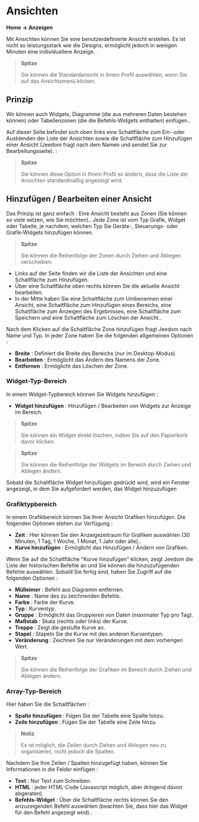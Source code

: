 # Ansichten
**Home → Anzeigen**

Mit Ansichten können Sie eine benutzerdefinierte Ansicht erstellen.
Es ist nicht so leistungsstark wie die Designs, ermöglicht jedoch in wenigen Minuten eine individuellere Anzeige.

> **Spitze**
>
> Sie können die Standardansicht in Ihrem Profil auswählen, wenn Sie auf das Ansichtsmenü klicken.

## Prinzip

Wir können auch Widgets, Diagramme (die aus mehreren Daten bestehen können) oder Tabellenzonen (die die Befehls-Widgets enthalten) einfügen..

Auf dieser Seite befindet sich oben links eine Schaltfläche zum Ein- oder Ausblenden der Liste der Ansichten sowie die Schaltfläche zum Hinzufügen einer Ansicht (Jeedom fragt nach dem Namen und sendet Sie zur Bearbeitungsseite). :

> **Spitze**
>
> Sie können diese Option in Ihrem Profil so ändern, dass die Liste der Ansichten standardmäßig angezeigt wird.

## Hinzufügen / Bearbeiten einer Ansicht

Das Prinzip ist ganz einfach : Eine Ansicht besteht aus Zonen (Sie können so viele setzen, wie Sie möchten).. Jede Zone ist vom Typ Grafik, Widget oder Tabelle, je nachdem, welchen Typ Sie Geräte-, Steuerungs- oder Grafik-Widgets hinzufügen können.

> **Spitze**
>
> Sie können die Reihenfolge der Zonen durch Ziehen und Ablegen verschieben.

- Links auf der Seite finden wir die Liste der Ansichten und eine Schaltfläche zum Hinzufügen.
- Über eine Schaltfläche oben rechts können Sie die aktuelle Ansicht bearbeiten.
- In der Mitte haben Sie eine Schaltfläche zum Umbenennen einer Ansicht, eine Schaltfläche zum Hinzufügen eines Bereichs, eine Schaltfläche zum Anzeigen des Ergebnisses, eine Schaltfläche zum Speichern und eine Schaltfläche zum Löschen der Ansicht..

Nach dem Klicken auf die Schaltfläche Zone hinzufügen fragt Jeedom nach Name und Typ.
In jeder Zone haben Sie die folgenden allgemeinen Optionen :

- **Breite** : Definiert die Breite des Bereichs (nur im Desktop-Modus).
- **Bearbeiten** : Ermöglicht das Ändern des Namens der Zone.
- **Entfernen** : Ermöglicht das Löschen der Zone.

### Widget-Typ-Bereich

In einem Widget-Typbereich können Sie Widgets hinzufügen :

- **Widget hinzufügen** : Hinzufügen / Bearbeiten von Widgets zur Anzeige im Bereich.

> **Spitze**
>
> Sie können ein Widget direkt löschen, indem Sie auf den Papierkorb davor klicken.

> **Spitze**
>
> Sie können die Reihenfolge der Widgets im Bereich durch Ziehen und Ablegen ändern.

Sobald die Schaltfläche Widget hinzufügen gedrückt wird, wird ein Fenster angezeigt, in dem Sie aufgefordert werden, das Widget hinzuzufügen

### Grafiktypbereich

In einem Grafikbereich können Sie Ihrer Ansicht Grafiken hinzufügen. Die folgenden Optionen stehen zur Verfügung :

- **Zeit** : Hier können Sie den Anzeigezeitraum für Grafiken auswählen (30 Minuten, 1 Tag, 1 Woche, 1 Monat, 1 Jahr oder alle)..
- **Kurve hinzufügen** : Ermöglicht das Hinzufügen / Ändern von Grafiken.

Wenn Sie auf die Schaltfläche &quot;Kurve hinzufügen&quot; klicken, zeigt Jeedom die Liste der historischen Befehle an und Sie können die hinzuzufügenden Befehle auswählen. Sobald Sie fertig sind, haben Sie Zugriff auf die folgenden Optionen :

- **Mülleimer** : Befehl aus Diagramm entfernen.
- **Name** : Name des zu zeichnenden Befehls.
- **Farbe** : Farbe der Kurve.
- **Typ** : Kurventyp.
- **Gruppe** : Ermöglicht das Gruppieren von Daten (maximaler Typ pro Tag).
- **Maßstab** : Skala (rechts oder links) der Kurve.
- **Treppe** : Zeigt die gestufte Kurve an.
- **Stapel** : Stapeln Sie die Kurve mit den anderen Kurventypen.
- **Veränderung** : Zeichnen Sie nur Veränderungen mit dem vorherigen Wert.

> **Spitze**
>
> Sie können die Reihenfolge der Grafiken im Bereich durch Ziehen und Ablegen ändern.

### Array-Typ-Bereich

Hier haben Sie die Schaltflächen :

- **Spalte hinzufügen** : Fügen Sie der Tabelle eine Spalte hinzu.
- **Zeile hinzufügen** : Fügen Sie der Tabelle eine Zeile hinzu.

> **Notiz**
>
> Es ist möglich, die Zeilen durch Ziehen und Ablegen neu zu organisieren, nicht jedoch die Spalten.

Nachdem Sie Ihre Zeilen / Spalten hinzugefügt haben, können Sie Informationen in die Felder einfügen :

- **Text** : Nur Text zum Schreiben.
- **HTML** : jeder HTML-Code (Javascript möglich, aber dringend davon abgeraten).
- **Befehls-Widget** : Über die Schaltfläche rechts können Sie den anzuzeigenden Befehl auswählen (beachten Sie, dass hier das Widget für den Befehl angezeigt wird)..


